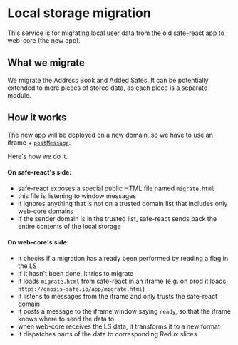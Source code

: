 # Local storage migration
This service is for migrating local user data from the old safe-react app to web-core (the new app).

## What we migrate
We migrate the Address Book and Added Safes.
It can be potentially extended to more pieces of stored data, as each piece is a separate module.

## How it works
The new app will be deployed on a new domain, so we have to use an iframe + [`postMessage`](https://developer.mozilla.org/en-US/docs/Web/API/Window/postMessage).

Here's how we do it.

#### On safe-react's side:

 * safe-react exposes a special public HTML file named `migrate.html`
 * this file is listening to window messages
 * it ignores anything that is not on a trusted domain list that includes only web-core domains
 * if the sender domain is in the trusted list, safe-react sends back the entire contents of the local storage

#### On web-core's side:

 * it checks if a migration has already been performed by reading a flag in the LS
 * if it hasn't been done, it tries to migrate
 * it loads `migrate.html` from safe-react in an iframe (e.g. on prod it loads `https://gnosis-safe.io/app/migrate.html`)
 * it listens to messages from the iframe and only trusts the safe-react domain
 * it posts a message to the iframe window saying `ready`, so that the iframe knows where to send the data to
 * when web-core receives the LS data, it transforms it to a new format
 * it dispatches parts of the data to corresponding Redux slices
